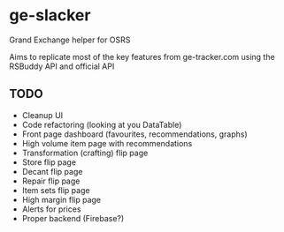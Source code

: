 # ge-slacker
Grand Exchange helper for OSRS

Aims to replicate most of the key features from ge-tracker.com using the RSBuddy API and official API

## TODO
- Cleanup UI
- Code refactoring (looking at you DataTable)
- Front page dashboard (favourites, recommendations, graphs)
- High volume item page with recommendations
- Transformation (crafting) flip page
- Store flip page
- Decant flip page
- Repair flip page
- Item sets flip page
- High margin flip page
- Alerts for prices
- Proper backend (Firebase?)
